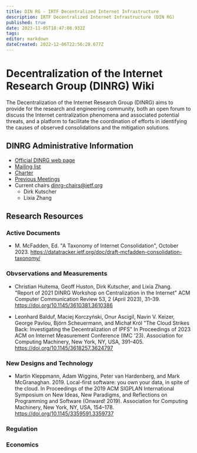 ```yaml
---
title: DIN RG - IRTF Decentralized Internet Infrastructure
description: IRTF Decentralized Internet Infrastructure (DIN RG)
published: true
date: 2023-11-05T18:47:08.932Z
tags: 
editor: markdown
dateCreated: 2022-12-06T22:56:28.677Z
---
```


#  Decentralization of the Internet Research Group (DINRG) Wiki

The Decentralization of the Internet Research Group (DINRG) aims to provide for the research and engineering community, both an open forum to discuss the Internet centralization phenomena and associated potential threats, and a platform to facilitate the coordination of efforts in identifying the causes of observed consolidations and the mitigation solutions.

## DINRG Administrative Information

* [Official DINRG web page](https://irtf.org/dinrg)
* [Mailing list](https://www.irtf.org/mailman/listinfo/din)
* [Charter](https://datatracker.ietf.org/rg/dinrg/charter/)
* [Previous Meetings](https://datatracker.ietf.org/rg/dinrg/meetings/)
* Current chairs <dinrg-chairs@ietf.org>
     *   Dirk Kutscher
     *   Lixia Zhang 


## Research Resources

### Active Documents
* M. McFadden, Ed. "A Taxonomy of Internet Consolidation", October 2023.
https://datatracker.ietf.org/doc/draft-mcfadden-consolidation-taxonomy/

### Obvservations and Measurements
* Christian Huitema, Geoff Huston, Dirk Kutscher, and Lixia Zhang.
"Report of 2021 DINRG Workshop on Centralization in the Internet"
ACM Computer Communication Review 53, 2 (April 2023), 31–39. https://doi.org/10.1145/3610381.3610386

* Leonhard Balduf, Maciej Korczyński, Onur Ascigil, Navin V. Keizer, George Pavlou, Björn Scheuermann, and Michał Król
"The Cloud Strikes Back: Investigating the Decentralization of IPFS" In Proceedings of 2023 ACM on Internet Measurement Conference (IMC '23). Association for Computing Machinery, New York, NY, USA, 391–405. https://doi.org/10.1145/3618257.3624797


### New Designs and Technology

* Martin Kleppmann, Adam Wiggins, Peter van Hardenberg, and Mark McGranaghan. 2019. Local-first software: you own your data, in spite of the cloud. In Proceedings of the 2019 ACM SIGPLAN International Symposium on New Ideas, New Paradigms, and Reflections on Programming and Software (Onward! 2019). Association for Computing Machinery, New York, NY, USA, 154–178. https://doi.org/10.1145/3359591.3359737
 
### Regulation

### Economics







